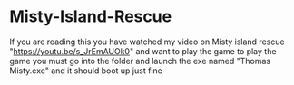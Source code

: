 # Misty-Island-Rescue

If you are reading this you have watched my video on Misty island rescue "https://youtu.be/s_JrEmAUOk0" and want to play the game 
to play the game you must go into the folder and launch the exe named "Thomas Misty.exe" and it should boot up just fine
